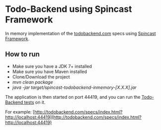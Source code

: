 # Todo-Backend using Spincast Framework #
In memory implementation of the [todobackend.com](http://todobackend.com) specs using [Spincast Framework](https://www.spincast.org/).

## How to run ##

- Make sure you have a JDK 7+ installed
- Make sure you have Maven installed
- Clone/Download the project
- *mvn clean package*
- *java -jar target/spincast-todobackend-inmemory-[X.X.X].jar*

The application is then started on port 44419, and you can run the [Todo-Backend tests](http://todobackend.com/specs/index.html) on it.

For example: [http://todobackend.com/specs/index.html?http://localhost:44419](http://todobackend.com/specs/index.html?http://localhost:44419)
